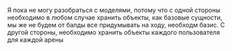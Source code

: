 Я пока не могу разобраться с моделями, потому что с одной стороны необходимо в любом случае
хранить объекты, как базовые сущности, мы же не будем от балды все придумывать на ходу, 
необходм базис. С другой стороны, необходимо хранить объекты каждого пользователя для каждой 
арены